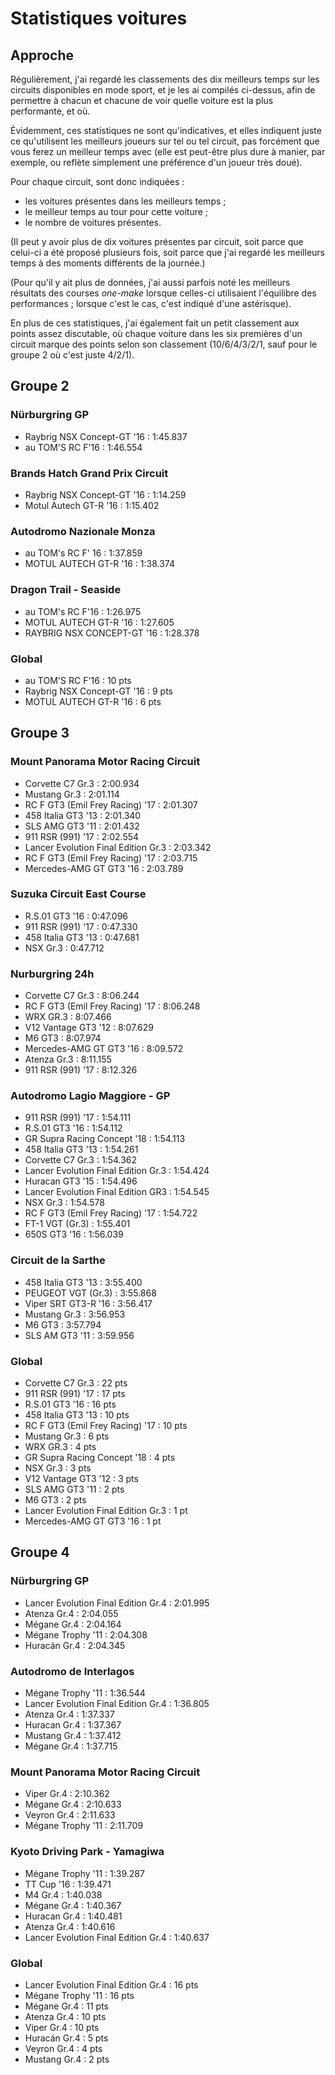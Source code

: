 # Statistiques voitures

## Approche

Régulièrement, j'ai regardé les classements des dix meilleurs temps
sur les circuits disponibles en mode sport, et je les ai compilés
ci-dessus, afin de permettre à chacun et chacune de voir quelle
voiture est la plus performante, et où. 

Évidemment, ces statistiques ne sont qu'indicatives, et elles
indiquent juste ce qu'utilisent les meilleurs joueurs sur tel ou tel
circuit, pas forcément que vous ferez un meilleur temps avec (elle est
peut-être plus dure à manier, par exemple, ou reflète simplement une
préférence d'un joueur très doué). 

Pour chaque circuit, sont donc indiquées :

* les voitures présentes dans les meilleurs temps ;
* le meilleur temps au tour pour cette voiture ;
* le nombre de voitures présentes.

(Il peut y avoir plus de dix voitures présentes par circuit, soit
parce que celui-ci a été proposé plusieurs fois, soit parce que j'ai
regardé les meilleurs temps à des moments différents de la journée.)

(Pour qu'il y ait plus de données, j'ai aussi parfois noté les
meilleurs résultats des courses *one-make* lorsque celles-ci
utilisaient l'équilibre des performances ; lorsque c'est le cas, c'est
indiqué d'une astérisque).

En plus de ces statistiques, j'ai également fait un petit classement
aux points assez discutable, où chaque voiture dans les six premières
d'un circuit marque des points selon
son classement (10/6/4/3/2/1, sauf pour le groupe 2 où c'est juste 4/2/1).


## Groupe 2

### Nürburgring GP

* Raybrig NSX Concept-GT '16 : 1:45.837
* au TOM'S RC F'16 : 1:46.554

### Brands Hatch Grand Prix Circuit

* Raybrig NSX Concept-GT '16 : 1:14.259
* Motul Autech GT-R '16 : 1:15.402

### Autodromo Nazionale Monza

* au TOM's RC F' 16 : 1:37.859
* MOTUL AUTECH GT-R '16 : 1:38.374

### Dragon Trail - Seaside

* au TOM's RC F'16 : 1:26.975
* MOTUL AUTECH GT-R '16 : 1:27.605
* RAYBRIG NSX CONCEPT-GT '16 : 1:28.378

### Global

* au TOM'S RC F'16 : 10 pts
* Raybrig NSX Concept-GT '16 : 9 pts
* MOTUL AUTECH GT-R '16 : 6 pts

## Groupe 3

### Mount Panorama Motor Racing Circuit

* Corvette C7 Gr.3 : 2:00.934
* Mustang Gr.3 : 2:01.114
* RC F GT3 (Emil Frey Racing) '17 : 2:01.307
* 458 Italia GT3 '13 : 2:01.340
* SLS AMG GT3 '11 : 2:01.432
* 911 RSR (991) '17 : 2:02.554
* Lancer Evolution Final Edition Gr.3 : 2:03.342
* RC F GT3 (Emil Frey Racing) '17 : 2:03.715
* Mercedes-AMG GT GT3 '16 : 2:03.789

### Suzuka Circuit East Course

* R.S.01 GT3 '16 : 0:47.096
* 911 RSR (991) '17 : 0:47.330
* 458 Italia GT3 '13 : 0:47.681
* NSX Gr.3 : 0:47.712

### Nurburgring 24h

* Corvette C7 Gr.3 : 8:06.244
* RC F GT3 (Emil Frey Racing) '17 : 8:06.248
* WRX GR.3 : 8:07.466
* V12 Vantage GT3 '12 : 8:07.629
* M6 GT3 : 8:07.974
* Mercedes-AMG GT GT3 '16 : 8:09.572
* Atenza Gr.3 : 8:11.155
* 911 RSR (991) '17 : 8:12.326

### Autodromo Lagio Maggiore - GP

* 911 RSR (991) '17 : 1:54.111 
* R.S.01 GT3 '16 : 1:54.112
* GR Supra Racing Concept '18 : 1:54.113
* 458 Italia GT3 '13 : 1:54.261
* Corvette C7 Gr.3 : 1:54.362
* Lancer Evolution Final Edition Gr.3 : 1:54.424
* Huracan GT3 '15 : 1:54.496
* Lancer Evolution Final Edition GR3 : 1:54.545 
* NSX Gr.3 : 1:54.578
* RC F GT3 (Emil Frey Racing) '17 : 1:54.722 
* FT-1 VGT (Gr.3) : 1:55.401
* 650S GT3 '16 : 1:56.039

### Circuit de la Sarthe

* 458 Italia GT3 '13 : 3:55.400
* PEUGEOT VGT (Gr.3) : 3:55.868
* Viper SRT GT3-R '16 : 3:56.417
* Mustang Gr.3 : 3:56.953
* M6 GT3 : 3:57.794
* SLS AM GT3 '11 : 3:59.956


### Global 

* Corvette C7 Gr.3 : 22 pts
* 911 RSR (991) '17 : 17 pts
* R.S.01 GT3 '16 : 16 pts
* 458 Italia GT3 '13 : 10 pts
* RC F GT3 (Emil Frey Racing) '17 : 10 pts
* Mustang Gr.3 : 6 pts
* WRX GR.3 : 4 pts
* GR Supra Racing Concept '18 : 4 pts
* NSX Gr.3 : 3 pts
* V12 Vantage GT3 '12 : 3 pts
* SLS AMG GT3 '11 : 2 pts
* M6 GT3 : 2 pts
* Lancer Evolution Final Edition Gr.3 : 1 pt
* Mercedes-AMG GT GT3 '16 : 1 pt


## Groupe 4


### Nürburgring GP

* Lancer Evolution Final Edition Gr.4 : 2:01.995
* Atenza Gr.4 : 2:04.055
* Mégane Gr.4 : 2:04.164
* Mégane Trophy '11 : 2:04.308
* Huracán Gr.4 : 2:04.345

### Autodromo de Interlagos

* Mégane Trophy '11 : 1:36.544
* Lancer Evolution Final Edition Gr.4 : 1:36.805
* Atenza Gr.4 : 1:37.337
* Huracan Gr.4 : 1:37.367
* Mustang Gr.4 : 1:37.412
* Mégane Gr.4 : 1:37.715

### Mount Panorama Motor Racing Circuit

* Viper Gr.4 : 2:10.362
* Mégane Gr.4 : 2:10.633
* Veyron Gr.4 : 2:11.633
* Mégane Trophy '11 : 2:11.709

### Kyoto Driving Park - Yamagiwa 

* Mégane Trophy '11 : 1:39.287
* TT Cup '16 : 1:39.471
* M4 Gr.4 : 1:40.038
* Mégane Gr.4 : 1:40.367
* Huracan Gr.4 : 1:40.481
* Atenza Gr.4 : 1:40.616
* Lancer Evolution Final Edition Gr.4 : 1:40.637

### Global

* Lancer Evolution Final Edition Gr.4 : 16 pts
* Mégane Trophy '11 : 16 pts
* Mégane Gr.4 : 11 pts
* Atenza Gr.4 : 10 pts
* Viper Gr.4 : 10 pts
* Huracán Gr.4 : 5 pts
* Veyron Gr.4 : 4 pts
* Mustang Gr.4 : 2 pts
